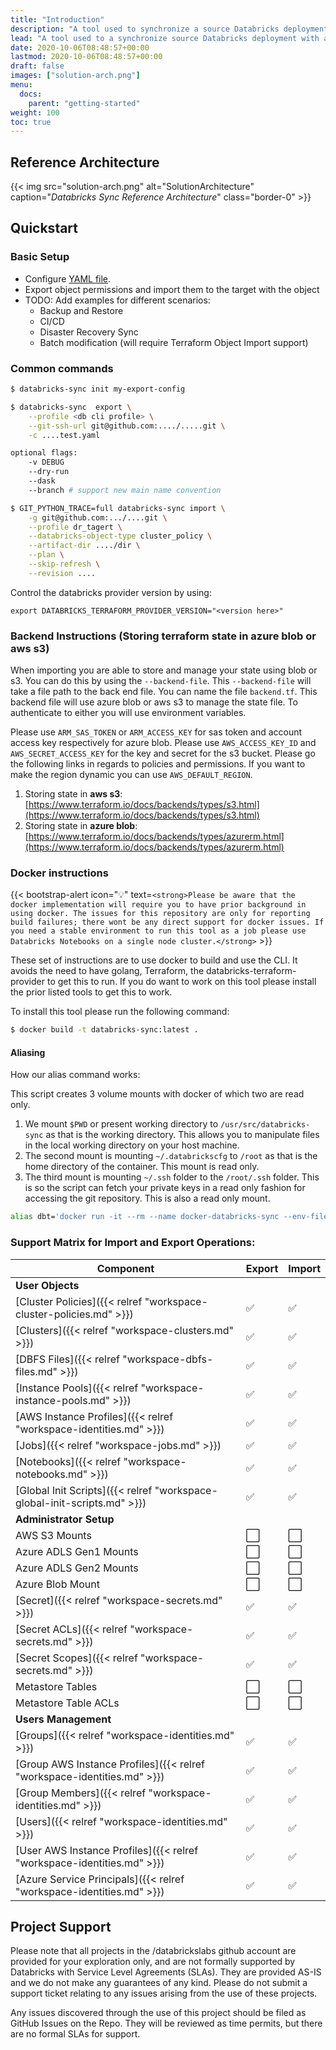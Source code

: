 ```yaml
---
title: "Introduction"
description: "A tool used to synchronize a source Databricks deployment with a target Databricks deployment. Useful for migration and Disaster Recovery."
lead: "A tool used to a synchronize source Databricks deployment with a target Databricks deployment. Useful for migration and Disaster Recovery."
date: 2020-10-06T08:48:57+00:00
lastmod: 2020-10-06T08:48:57+00:00
draft: false
images: ["solution-arch.png"]
menu:
  docs:
    parent: "getting-started"
weight: 100
toc: true
---
```


## Reference Architecture

{{< img src="solution-arch.png" alt="SolutionArchitecture"
    caption="<em>Databricks Sync Reference Architecture</em>" class="border-0" >}}

## Quickstart

### Basic Setup
* Configure [YAML file](https://github.com/databrickslabs/databricks-sync/blob/master/tests/integration_test.yaml).
* Export object permissions and import them to the target with the object
* TODO: Add examples for different scenarios:
  * Backup and Restore
  * CI/CD
  * Disaster Recovery Sync
  * Batch modification (will require Terraform Object Import support)


### Common commands

```bash
$ databricks-sync init my-export-config

$ databricks-sync  export \
    --profile <db cli profile> \
    --git-ssh-url git@github.com:..../.....git \
    -c ....test.yaml

optional flags:
    -v DEBUG
    --dry-run
    --dask
    --branch # support new main name convention

$ GIT_PYTHON_TRACE=full databricks-sync import \
    -g git@github.com:.../....git \
    --profile dr_tagert \
    --databricks-object-type cluster_policy \
    --artifact-dir ..../dir \
    --plan \
    --skip-refresh \
    --revision ....
```

Control the databricks provider version by using:

```
export DATABRICKS_TERRAFORM_PROVIDER_VERSION="<version here>"
```

### Backend Instructions (Storing terraform state in azure blob or aws s3)

When importing you are able to store and manage your state using blob or s3. You can do this by using the `--backend-file`.
This `--backend-file` will take a file path to the back end file. You can name the file `backend.tf`. This backend file will use
azure blob or aws s3 to manage the state file. To authenticate to either you will use environment variables.

Please use `ARM_SAS_TOKEN` or `ARM_ACCESS_KEY` for sas token and account access key respectively for azure blob.
Please use `AWS_ACCESS_KEY_ID` and `AWS_SECRET_ACCESS_KEY` for the key and secret for the s3 bucket. Please go the following links in
regards to policies and permissions. If you want to make the region dynamic you can use `AWS_DEFAULT_REGION`.

1. Storing state in **aws s3**: [https://www.terraform.io/docs/backends/types/s3.html](https://www.terraform.io/docs/backends/types/s3.html)
2. Storing state in **azure blob**: [https://www.terraform.io/docs/backends/types/azurerm.html](https://www.terraform.io/docs/backends/types/azurerm.html)

### Docker instructions

{{< bootstrap-alert icon="💡" text=`<strong>Please be aware that the docker implementation will require you to have prior background in
using docker. The issues for this repository are only for reporting build failures; there wont be any direct support for docker issues.
If you need a stable environment to run this tool as a job please use Databricks Notebooks on a single node cluster.</strong>` >}}


These set of instructions are to use docker to build and use the CLI. It avoids the need to have golang,
Terraform, the databricks-terraform-provider to get this to run. If you do want to work on this tool please
install the prior listed tools to get this to work.

To install this tool please run the following command:

```bash
$ docker build -t databricks-sync:latest .
```


#### Aliasing

How our alias command works:

This script creates 3 volume mounts with docker of which two are read only.
1. We mount `$PWD` or present working directory to `/usr/src/databricks-sync` as that is the working directory.
This allows you to manipulate files in the local working directory on your host machine.
2. The second mount is mounting `~/.databrickscfg` to `/root` as that is the home directory of the container.
This mount is read only.
3. The third mount is mounting `~/.ssh` folder to the `/root/.ssh` folder. This is so the script can fetch your
private keys in a read only fashion for accessing the git repository. This is also a read only mount.

```bash
alias dbt='docker run -it --rm --name docker-databricks-sync --env-file <(env | grep -e "[ARM|TF_VAR]") -v "$PWD":/usr/src/databricks-sync -v ~/.databrickscfg:/root/.databrickscfg:ro -v ~/.ssh:/root/.ssh:ro -w /usr/src/databricks-sync databricks-sync'
```

### Support Matrix for Import and Export Operations:

| Component                                                                | Export | Import |
|--------------------------------------------------------------------------|--------|--------|
| **User Objects**                                                         |        |        |
| [Cluster Policies]({{< relref "workspace-cluster-policies.md" >}})       | ✅      | ✅      |
| [Clusters]({{< relref "workspace-clusters.md" >}})                       | ✅      | ✅      |
| [DBFS Files]({{< relref "workspace-dbfs-files.md" >}})                   | ✅      | ✅      |
| [Instance Pools]({{< relref "workspace-instance-pools.md" >}})           | ✅      | ✅      |
| [AWS Instance Profiles]({{< relref "workspace-identities.md" >}})        | ✅      | ✅      |
| [Jobs]({{< relref "workspace-jobs.md" >}})                               | ✅      | ✅      |
| [Notebooks]({{< relref "workspace-notebooks.md" >}})                     | ✅      | ✅      |
| [Global Init Scripts]({{< relref "workspace-global-init-scripts.md" >}}) | ✅      | ✅      |
| **Administrator Setup**                                                  |        |        |
| AWS S3 Mounts                                                            | ⬜️     | ⬜️     |
| Azure ADLS Gen1 Mounts                                                   | ⬜️     | ⬜️     |
| Azure ADLS Gen2 Mounts                                                   | ⬜️     | ⬜️     |
| Azure Blob Mount                                                         | ⬜️     | ⬜️     |
| [Secret]({{< relref "workspace-secrets.md" >}})                          | ✅      | ✅      |
| [Secret ACLs]({{< relref "workspace-secrets.md" >}})                     | ✅      | ✅      |
| [Secret Scopes]({{< relref "workspace-secrets.md" >}})                   | ✅      | ✅      |
| Metastore Tables                                                         | ⬜️     | ⬜️     |
| Metastore Table ACLs                                                     | ⬜️     | ⬜️     |
| **Users Management**                                                     |        |        |
| [Groups]({{< relref "workspace-identities.md" >}})                       | ✅      | ✅      |
| [Group AWS Instance Profiles]({{< relref "workspace-identities.md" >}})  | ✅      | ✅      |
| [Group Members]({{< relref "workspace-identities.md" >}})                | ✅      | ✅      |
| [Users]({{< relref "workspace-identities.md" >}})                        | ✅      | ✅      |
| [User AWS Instance Profiles]({{< relref "workspace-identities.md" >}})   | ✅      | ✅      |
| [Azure Service Principals]({{< relref "workspace-identities.md" >}})     | ✅      | ✅      |

## Project Support
Please note that all projects in the /databrickslabs github account are provided for your exploration only, and are not formally supported by Databricks with Service Level Agreements (SLAs).  They are provided AS-IS and we do not make any guarantees of any kind.  Please do not submit a support ticket relating to any issues arising from the use of these projects.

Any issues discovered through the use of this project should be filed as GitHub Issues on the Repo.  They will be reviewed as time permits, but there are no formal SLAs for support.
